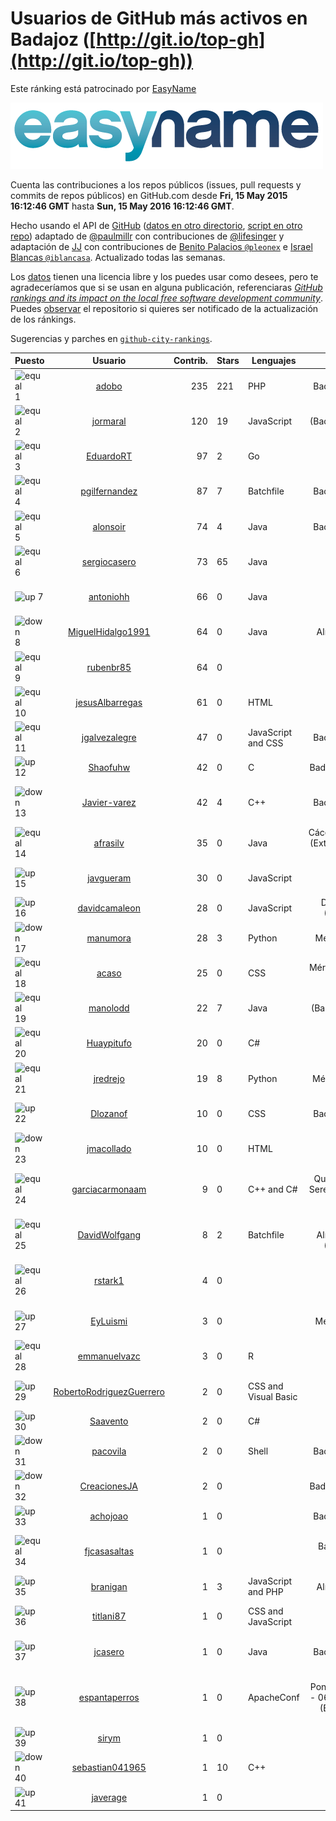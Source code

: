 
# Usuarios de GitHub más activos en Badajoz ([http://git.io/top-gh](http://git.io/top-gh))



Este ránking está patrocinado por [EasyName](https://www.easyname.com/es)

<a href='https://www.easyname.com/es'><img src='https://raw.githubusercontent.com/JJ/top-github-users-data/master/img/easyname_500px.png' alt='logo patrocinador'></a>


  Cuenta las contribuciones a los repos públicos (issues, pull requests y commits de repos públicos) en GitHub.com desde  **Fri, 15 May 2015 16:12:46 GMT** hasta **Sun, 15 May 2016 16:12:46 GMT**.

  Hecho usando el API de [GitHub](http://github.com) ([datos en otro directorio](https://github.com/JJ/top-github-users-data/tree/master/data), [script en otro repo](https://github.com/JJ/github-city-rankings/blob/master/get-city.coffee)) adaptado de [@paulmillr](https://github.com/paulmillr) con contribuciones de [@lifesinger](https://github.com/lifesinger) y adaptación de [JJ](http://jj.github.io) con contribuciones de [Benito Palacios `@pleonex`](http://github.com/pleonex) e [Israel Blancas `@iblancasa`](https://github.com/iblancasa). Actualizado todas las semanas.

  Los [datos](https://github.com/JJ/top-github-users-data/tree/master/data) tienen una licencia libre y los puedes usar como desees, pero te agradeceríamos que si se usan en alguna publicación, referenciaras [*GitHub rankings and its impact on the local free software development community*](https://thewinnower.com/papers/github-rankings-and-its-impact-on-the-local-free-software-development-community). Puedes [observar](https://github.com/JJ/top-github-users-data/subscription) el repositorio si quieres ser notificado de la actualización de los ránkings.

  Sugerencias y parches en [`github-city-rankings`](http://github.com/JJ/github-city-rankings).


| Puesto   |  Usuario  |Contrib.| Stars | Lenguajes   |      Lugar      |  Avatar  |
|----------|:---------:|-------:|-------|-------------|:---------------:|----------|
|![equal](https://raw.githubusercontent.com/JJ/github-city-rankings/master/img/equal.gif) 1 | [adobo](https://github.com/adobo) | 235 | 221 | PHP | Badajoz, Spain | <img src='https://avatars2.githubusercontent.com/u/776565?v=3&s=64' width="64" title='Jorge López Pérez'> |
|![equal](https://raw.githubusercontent.com/JJ/github-city-rankings/master/img/equal.gif) 2 | [jormaral](https://github.com/jormaral) | 120 | 19 | JavaScript | (Badajoz), Spain | <img src='https://avatars2.githubusercontent.com/u/827073?v=3&s=64' width="64" title='Jorge Martín'> |
|![equal](https://raw.githubusercontent.com/JJ/github-city-rankings/master/img/equal.gif) 3 | [EduardoRT](https://github.com/EduardoRT) | 97 | 2 | Go | Mérida | <img src='https://avatars2.githubusercontent.com/u/1114422?v=3&s=64' width="64" title='Eduardo Reyes'> |
|![equal](https://raw.githubusercontent.com/JJ/github-city-rankings/master/img/equal.gif) 4 | [pgilfernandez](https://github.com/pgilfernandez) | 87 | 7 | Batchfile | Badajoz, Spain | <img src='https://avatars0.githubusercontent.com/u/5942369?v=3&s=64' width="64" title='Pablo Gil'> |
|![equal](https://raw.githubusercontent.com/JJ/github-city-rankings/master/img/equal.gif) 5 | [alonsoir](https://github.com/alonsoir) | 74 | 4 | Java | Badajoz, Spain | <img src='https://avatars2.githubusercontent.com/u/2405946?v=3&s=64' width="64" title='Alonso'> |
|![equal](https://raw.githubusercontent.com/JJ/github-city-rankings/master/img/equal.gif) 6 | [sergiocasero](https://github.com/sergiocasero) | 73 | 65 | Java | Badajoz | <img src='https://avatars2.githubusercontent.com/u/10833202?v=3&s=64' width="64" title='Sergio Casero hernández'> |
|![up](https://raw.githubusercontent.com/JJ/github-city-rankings/master/img/up.gif) 7 | [antoniohh](https://github.com/antoniohh) | 66 | 0 | Java | Badajoz | <img src='https://avatars2.githubusercontent.com/u/17055656?v=3&s=64' width="64" title='Antonio Horrillo Horrillo'> |
|![down](https://raw.githubusercontent.com/JJ/github-city-rankings/master/img/down.gif) 8 | [MiguelHidalgo1991](https://github.com/MiguelHidalgo1991) | 64 | 0 | Java | Almendralejo | <img src='https://avatars1.githubusercontent.com/u/10829078?v=3&s=64' width="64" title='Miguel'> |
|![equal](https://raw.githubusercontent.com/JJ/github-city-rankings/master/img/equal.gif) 9 | [rubenbr85](https://github.com/rubenbr85) | 64 | 0 |  | Badajoz | <img src='https://avatars0.githubusercontent.com/u/5686427?v=3&s=64' width="64" title='Rubén Berreguero Rica'> |
|![equal](https://raw.githubusercontent.com/JJ/github-city-rankings/master/img/equal.gif) 10 | [jesusAlbarregas](https://github.com/jesusAlbarregas) | 61 | 0 | HTML | Mérida | <img src='https://avatars0.githubusercontent.com/u/15678914?v=3&s=64' width="64" title='Jesús García'> |
|![equal](https://raw.githubusercontent.com/JJ/github-city-rankings/master/img/equal.gif) 11 | [jgalvezalegre](https://github.com/jgalvezalegre) | 47 | 0 | JavaScript and CSS | Badajoz, Spain | <img src='https://avatars1.githubusercontent.com/u/2463880?v=3&s=64' width="64" title='Jesús Gálvez'> |
|![up](https://raw.githubusercontent.com/JJ/github-city-rankings/master/img/up.gif) 12 | [Shaofuhw](https://github.com/Shaofuhw) | 42 | 0 | C | Badajoz, España | <img src='https://avatars0.githubusercontent.com/u/16259768?v=3&s=64' width="64" title='Shao Fu Hu Wu'> |
|![down](https://raw.githubusercontent.com/JJ/github-city-rankings/master/img/down.gif) 13 | [Javier-varez](https://github.com/Javier-varez) | 42 | 4 | C++ | Badajoz, Spain | <img src='https://avatars3.githubusercontent.com/u/5116453?v=3&s=64' width="64" title='Francisco Javier Alvarez Garcia'> |
|![equal](https://raw.githubusercontent.com/JJ/github-city-rankings/master/img/equal.gif) 14 | [afrasilv](https://github.com/afrasilv) | 35 | 0 | Java | Cáceres/Badajoz (Extremadura) - Spain | <img src='https://avatars1.githubusercontent.com/u/9256924?v=3&s=64' width="64" title='Alejandro Franco Silva'> |
|![up](https://raw.githubusercontent.com/JJ/github-city-rankings/master/img/up.gif) 15 | [javgueram](https://github.com/javgueram) | 30 | 0 | JavaScript | Badajoz | <img src='https://avatars1.githubusercontent.com/u/9891953?v=3&s=64' width="64" title='Javier Guerrero Ramírez'> |
|![up](https://raw.githubusercontent.com/JJ/github-city-rankings/master/img/up.gif) 16 | [davidcamaleon](https://github.com/davidcamaleon) | 28 | 0 | JavaScript | Don Benito (Badajoz) | <img src='https://avatars3.githubusercontent.com/u/12777274?v=3&s=64' width="64" title='David López'> |
|![down](https://raw.githubusercontent.com/JJ/github-city-rankings/master/img/down.gif) 17 | [manumora](https://github.com/manumora) | 28 | 3 | Python | Mérida, Spain | <img src='https://avatars1.githubusercontent.com/u/1093702?v=3&s=64' width="64" title='Manuel Mora Gordillo'> |
|![equal](https://raw.githubusercontent.com/JJ/github-city-rankings/master/img/equal.gif) 18 | [acaso](https://github.com/acaso) | 25 | 0 | CSS | Mérida, Badajoz, Spain | <img src='https://avatars0.githubusercontent.com/u/976381?v=3&s=64' width="64" title='Alberto Caso'> |
|![equal](https://raw.githubusercontent.com/JJ/github-city-rankings/master/img/equal.gif) 19 | [manolodd](https://github.com/manolodd) | 22 | 7 | Java | (Badajoz) Spain | <img src='https://avatars2.githubusercontent.com/u/5189679?v=3&s=64' width="64" title='Manuel Domínguez-Dorado'> |
|![equal](https://raw.githubusercontent.com/JJ/github-city-rankings/master/img/equal.gif) 20 | [Huaypitufo](https://github.com/Huaypitufo) | 20 | 0 | C# | Mérida | <img src='https://avatars0.githubusercontent.com/u/5815235?v=3&s=64' width="64" title='Oscar'> |
|![equal](https://raw.githubusercontent.com/JJ/github-city-rankings/master/img/equal.gif) 21 | [jredrejo](https://github.com/jredrejo) | 19 | 8 | Python | Mérida - Spain | <img src='https://avatars1.githubusercontent.com/u/1008178?v=3&s=64' width="64" title='José L. Redrejo Rodríguez'> |
|![up](https://raw.githubusercontent.com/JJ/github-city-rankings/master/img/up.gif) 22 | [Dlozanof](https://github.com/Dlozanof) | 10 | 0 | CSS | Badajoz, Spain | <img src='https://avatars0.githubusercontent.com/u/11621370?v=3&s=64' width="64" title='Diego Lozano Fernández'> |
|![down](https://raw.githubusercontent.com/JJ/github-city-rankings/master/img/down.gif) 23 | [jmacollado](https://github.com/jmacollado) | 10 | 0 | HTML | Mérida | <img src='https://avatars2.githubusercontent.com/u/15735841?v=3&s=64' width="64" title='JuanMa'> |
|![equal](https://raw.githubusercontent.com/JJ/github-city-rankings/master/img/equal.gif) 24 | [garciacarmonaam](https://github.com/garciacarmonaam) | 9 | 0 | C++ and C# | Quintana de la Serena, Badajoz, Spain | <img src='https://avatars0.githubusercontent.com/u/8081322?v=3&s=64' width="64" title='Ángel Manuel García Carmona'> |
|![equal](https://raw.githubusercontent.com/JJ/github-city-rankings/master/img/equal.gif) 25 | [DavidWolfgang](https://github.com/DavidWolfgang) | 8 | 2 | Batchfile | Spain, Almendralejo (Badajoz) | <img src='https://avatars2.githubusercontent.com/u/14081213?v=3&s=64' width="64" title='David Wolfgang Barrera Rosado'> |
|![equal](https://raw.githubusercontent.com/JJ/github-city-rankings/master/img/equal.gif) 26 | [rstark1](https://github.com/rstark1) | 4 | 0 |  | Mérida | <img src='https://avatars2.githubusercontent.com/u/17100015?v=3&s=64' width="64" title='Russell de Jesús Hernández Cherrez'> |
|![up](https://raw.githubusercontent.com/JJ/github-city-rankings/master/img/up.gif) 27 | [EyLuismi](https://github.com/EyLuismi) | 3 | 0 |  | Mérida, Spain | <img src='https://avatars3.githubusercontent.com/u/10482936?v=3&s=64' width="64" title='Luis Miguel Díaz Abril'> |
|![equal](https://raw.githubusercontent.com/JJ/github-city-rankings/master/img/equal.gif) 28 | [emmanuelvazc](https://github.com/emmanuelvazc) | 3 | 0 | R | Mérida | <img src='https://avatars2.githubusercontent.com/u/13398016?v=3&s=64' width="64" title='Emmanuel Vázquez'> |
|![up](https://raw.githubusercontent.com/JJ/github-city-rankings/master/img/up.gif) 29 | [RobertoRodriguezGuerrero](https://github.com/RobertoRodriguezGuerrero) | 2 | 0 | CSS and Visual Basic | Badajoz | <img src='https://avatars3.githubusercontent.com/u/12857052?v=3&s=64' width="64" title='Roberto Rodriguez Guerrero'> |
|![up](https://raw.githubusercontent.com/JJ/github-city-rankings/master/img/up.gif) 30 | [Saavento](https://github.com/Saavento) | 2 | 0 | C# | Mérida | <img src='https://avatars0.githubusercontent.com/u/5293570?v=3&s=64' width="64" title=''> |
|![down](https://raw.githubusercontent.com/JJ/github-city-rankings/master/img/down.gif) 31 | [pacovila](https://github.com/pacovila) | 2 | 0 | Shell | Badajoz, Spain | <img src='https://avatars2.githubusercontent.com/u/3647096?v=3&s=64' width="64" title='Francisco Vila'> |
|![down](https://raw.githubusercontent.com/JJ/github-city-rankings/master/img/down.gif) 32 | [CreacionesJA](https://github.com/CreacionesJA) | 2 | 0 |  | Badajoz, España | <img src='https://avatars1.githubusercontent.com/u/18060404?v=3&s=64' width="64" title='Jorge Alvarado'> |
|![up](https://raw.githubusercontent.com/JJ/github-city-rankings/master/img/up.gif) 33 | [achojoao](https://github.com/achojoao) | 1 | 0 |  | Badajoz, Spain | <img src='https://avatars0.githubusercontent.com/u/4267483?v=3&s=64' width="64" title='Juan'> |
|![equal](https://raw.githubusercontent.com/JJ/github-city-rankings/master/img/equal.gif) 34 | [fjcasasaltas](https://github.com/fjcasasaltas) | 1 | 0 |  | Badajoz, EX, Spain | <img src='https://avatars1.githubusercontent.com/u/1406102?v=3&s=64' width="64" title='Francisco José Casasaltas Perales'> |
|![up](https://raw.githubusercontent.com/JJ/github-city-rankings/master/img/up.gif) 35 | [branigan](https://github.com/branigan) | 1 | 3 | JavaScript and PHP | Almendralejo | <img src='https://avatars2.githubusercontent.com/u/1716790?v=3&s=64' width="64" title='Emilio Ortiz'> |
|![up](https://raw.githubusercontent.com/JJ/github-city-rankings/master/img/up.gif) 36 | [titlani87](https://github.com/titlani87) | 1 | 0 | CSS and JavaScript | Mérida | <img src='https://avatars2.githubusercontent.com/u/3131971?v=3&s=64' width="64" title='Luis Adolfo Cabrera'> |
|![up](https://raw.githubusercontent.com/JJ/github-city-rankings/master/img/up.gif) 37 | [jcasero](https://github.com/jcasero) | 1 | 0 | Java | Badajoz, Spain | <img src='https://avatars0.githubusercontent.com/u/1710851?v=3&s=64' width="64" title='José Casero Cantos'> |
|![up](https://raw.githubusercontent.com/JJ/github-city-rankings/master/img/up.gif) 38 | [espantaperros](https://github.com/espantaperros) | 1 | 0 | ApacheConf | calle Pontezuelas, 22 - 06800 Mérida (Badajoz) - España | <img src='https://avatars0.githubusercontent.com/u/15831944?v=3&s=64' width="64" title='Raúl Gallego Real'> |
|![up](https://raw.githubusercontent.com/JJ/github-city-rankings/master/img/up.gif) 39 | [sirym](https://github.com/sirym) | 1 | 0 |  | Badajoz | <img src='https://avatars3.githubusercontent.com/u/8791586?v=3&s=64' width="64" title='SIRYM'> |
|![down](https://raw.githubusercontent.com/JJ/github-city-rankings/master/img/down.gif) 40 | [sebastian041965](https://github.com/sebastian041965) | 1 | 10 | C++ | Badajoz | <img src='https://avatars2.githubusercontent.com/u/5628346?v=3&s=64' width="64" title='PacenCW'> |
|![up](https://raw.githubusercontent.com/JJ/github-city-rankings/master/img/up.gif) 41 | [javerage](https://github.com/javerage) | 1 | 0 |  | Mérida | <img src='https://avatars1.githubusercontent.com/u/1126834?v=3&s=64' width="64" title='Javerage'> |
